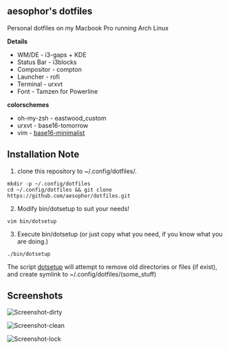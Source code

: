 ## aesophor's dotfiles
Personal dotfiles on my Macbook Pro running Arch Linux
 
**Details**
* WM/DE      - i3-gaps + KDE
* Status Bar - i3blocks
* Compositor - compton
* Launcher   - rofi
* Terminal   - urxvt
* Font       - Tamzen for Powerline

**colorschemes**
* oh-my-zsh  - eastwood_custom
* urxvt      - base16-tomorrow
* vim        - [base16-minimalist](https://github.com/aesophor/base16-minimalist)


## Installation Note
1. clone this repository to ~/.config/dotfiles/.
```
mkdir -p ~/.config/dotfiles
cd ~/.config/dotfiles && git clone https://github.com/aesophor/dotfiles.git
```

2. Modify bin/dotsetup to suit your needs!
```
vim bin/dotsetup
```

3. Execute bin/dotsetup (or just copy what you need, if you know what you are doing.)
```
./bin/dotsetup
```
The script <a href="https://github.com/aesophor/dotfiles/blob/master/bin/dotsetup">dotsetup</a> 
will attempt to remove old directories or files (if exist), and create symlink to ~/.config/dotfiles/(some_stuff)
 
 
## Screenshots
![Screenshot-dirty](https://github.com/aesophor/dotfiles/raw/master/scrot/screenshot-dirty.png)
 
![Screenshot-clean](https://github.com/aesophor/dotfiles/raw/master/scrot/screenshot-clean.png)
 
![Screenshot-lock](https://github.com/aesophor/dotfiles/raw/master/scrot/screenshot-lock.png)
